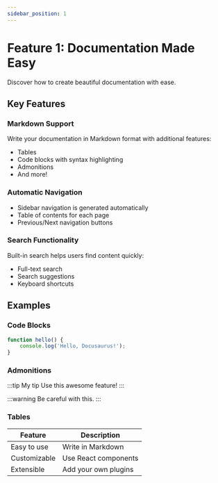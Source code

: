 ```yaml
---
sidebar_position: 1
---
```


# Feature 1: Documentation Made Easy

Discover how to create beautiful documentation with ease.

## Key Features

### Markdown Support
Write your documentation in Markdown format with additional features:
- Tables
- Code blocks with syntax highlighting
- Admonitions
- And more!

### Automatic Navigation
- Sidebar navigation is generated automatically
- Table of contents for each page
- Previous/Next navigation buttons

### Search Functionality
Built-in search helps users find content quickly:
- Full-text search
- Search suggestions
- Keyboard shortcuts

## Examples

### Code Blocks
```javascript
function hello() {
    console.log('Hello, Docusaurus!');
}
```

### Admonitions
:::tip My tip
Use this awesome feature!
:::

:::warning
Be careful with this.
:::

### Tables
| Feature | Description |
|---------|-------------|
| Easy to use | Write in Markdown |
| Customizable | Use React components |
| Extensible | Add your own plugins | 